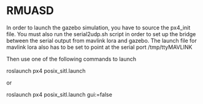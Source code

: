 # RMUASD

In order to launch the gazebo simulation, you have to source the px4_init file. You must also run the serial2udp.sh script in order to set up the bridge between the serial output from mavlink lora and gazebo. The launch file for mavlink lora also has to be set to point at the serial port /tmp/ttyMAVLINK

Then use one of the following commands to launch

roslaunch px4 posix_sitl.launch

or

roslaunch px4 posix_sitl.launch gui:=false
